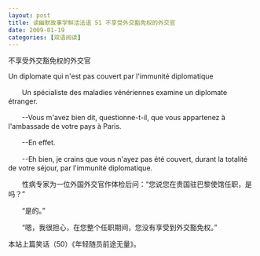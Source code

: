 ```yaml
---
layout: post
title: 读幽默故事学鲜活法语 51 不享受外交豁免权的外交官
date: 2009-01-19
categories: [双语阅读]  
---
```


不享受外交豁免权的外交官

Un diplomate qui n'est pas couvert par l'immunité diplomatique

　　Un spécialiste des maladies vénériennes examine un diplomate étranger.

　　--Vous m'avez bien dit, questionne-t-il, que vous appartenez à l'ambassade de votre pays à Paris.

　　--En effet.

　　--Eh bien, je crains que vous n'ayez pas été couvert, durant la totalité de votre séjour, par l'immunité diplomatique.



　　性病专家为一位外国外交官作体检后问：“您说您在贵国驻巴黎使馆任职，是吗？”

　　“是的。”

　　“嗯，我很担心，在您整个任职期间，您没有享受到外交豁免权。”



本站上篇笑话（50）《年轻随员前途无量》。
